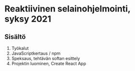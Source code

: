 # Reaktiivinen selainohjelmointi, syksy 2021

## Sisältö

1. Työkalut
2. JavaScriptkertaus / npm
3. Speksaus, tehtävän softan esittely
4. Projektin luominen, Create React App
